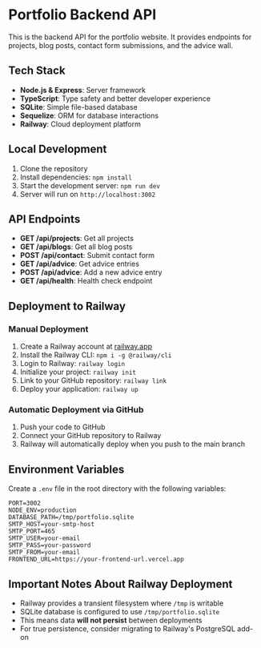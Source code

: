 # Portfolio Backend API

This is the backend API for the portfolio website. It provides endpoints for projects, blog posts, contact form submissions, and the advice wall.

## Tech Stack

- **Node.js & Express**: Server framework
- **TypeScript**: Type safety and better developer experience
- **SQLite**: Simple file-based database
- **Sequelize**: ORM for database interactions
- **Railway**: Cloud deployment platform

## Local Development

1. Clone the repository
2. Install dependencies: `npm install`
3. Start the development server: `npm run dev`
4. Server will run on `http://localhost:3002`

## API Endpoints

- **GET /api/projects**: Get all projects
- **GET /api/blogs**: Get all blog posts
- **POST /api/contact**: Submit contact form
- **GET /api/advice**: Get advice entries
- **POST /api/advice**: Add a new advice entry
- **GET /api/health**: Health check endpoint

## Deployment to Railway

### Manual Deployment

1. Create a Railway account at [railway.app](https://railway.app)
2. Install the Railway CLI: `npm i -g @railway/cli`
3. Login to Railway: `railway login`
4. Initialize your project: `railway init`
5. Link to your GitHub repository: `railway link`
6. Deploy your application: `railway up`

### Automatic Deployment via GitHub

1. Push your code to GitHub
2. Connect your GitHub repository to Railway
3. Railway will automatically deploy when you push to the main branch

## Environment Variables

Create a `.env` file in the root directory with the following variables:

```
PORT=3002
NODE_ENV=production
DATABASE_PATH=/tmp/portfolio.sqlite
SMTP_HOST=your-smtp-host
SMTP_PORT=465
SMTP_USER=your-email
SMTP_PASS=your-password
SMTP_FROM=your-email
FRONTEND_URL=https://your-frontend-url.vercel.app
```

## Important Notes About Railway Deployment

- Railway provides a transient filesystem where `/tmp` is writable
- SQLite database is configured to use `/tmp/portfolio.sqlite`
- This means data **will not persist** between deployments
- For true persistence, consider migrating to Railway's PostgreSQL add-on 